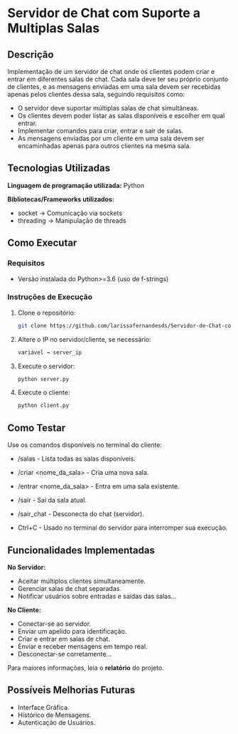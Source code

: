 # Servidor de Chat com Suporte a Multiplas Salas

## Descrição
 Implementação de um servidor de chat onde os clientes podem criar e entrar em diferentes salas de chat. Cada sala deve ter seu próprio conjunto de clientes, e as mensagens enviadas em uma sala devem ser recebidas apenas pelos clientes dessa sala, seguindo requisitos como:
- O servidor deve suportar múltiplas salas de chat simultâneas.
- Os clientes devem poder listar as salas disponíveis e escolher em qual entrar.
- Implementar comandos para criar, entrar e sair de salas.
- As mensagens enviadas por um cliente em uma sala devem ser encaminhadas apenas para outros clientes na mesma sala.


## Tecnologias Utilizadas
 **Linguagem de programação utilizada:** Python

 **Bibliotecas/Frameworks utilizados:**
- socket → Comunicação via sockets
- threading → Manipulação de threads

## Como Executar

### Requisitos
- Versão instalada do Python>=3.6 (uso de f-strings)

### Instruções de Execução
1. Clone o repositório:
   ```bash
   git clone https://github.com/larissafernandesds/Servidor-de-Chat-com-Suporte-a-Multiplas-Salas.git

2. Altere o IP no servidor/cliente, se necessário:
   ```bash
   variável → server_ip
   ```
3. Execute o servidor:
   ```bash
   python server.py
   ```
4. Execute o cliente:
   ```bash
   python client.py
   ```

## Como Testar
 Use os comandos disponíveis no terminal do cliente:
- /salas - Lista todas as salas disponíveis.

- /criar <nome_da_sala> - Cria uma nova sala.

- /entrar <nome_da_sala> - Entra em uma sala existente.

- /sair - Sai da sala atual.

- /sair_chat - Desconecta do chat (servidor).

- Ctrl+C - Usado no terminal do servidor para interromper sua execução.


## Funcionalidades Implementadas

**No Servidor:**

- Aceitar múltiplos clientes simultaneamente.
- Gerenciar salas de chat separadas.
- Notificar usuários sobre entradas e saídas das salas...

**No Cliente:**

- Conectar-se ao servidor.
- Enviar um apelido para identificação.
- Criar e entrar em salas de chat.
- Enviar e receber mensagens em tempo real.
- Desconectar-se corretamente...

Para maiores informações, leia o **relatório** do projeto.

## Possíveis Melhorias Futuras
- Interface Gráfica.
- Histórico de Mensagens.
- Autenticação de Usuários.

